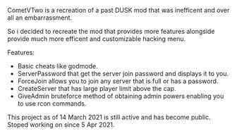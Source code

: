 CometVTwo is a recreation of a past DUSK mod that was inefficent and over all an embarrassment.

So i decided to recreate the mod that provides more features alongside provide much more efficent and customizable hacking menu.

Features:
- Basic cheats like godmode.
- ServerPassword that get the server join password and displays it to you.
- ForceJoin allows you to join any server that is full or has a password.
- CreateServer that has large player limit above the cap.
- GiveAdmin bruteforce method of obtaining admin powers enabling you to use rcon commands.

This project as of 14 March 2021 is still active and has become public.
Stoped working on since 5 Apr 2021.
